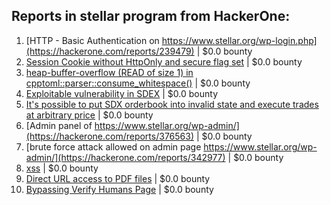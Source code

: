 ## Reports in stellar program from HackerOne:
1. [HTTP - Basic Authentication on https://www.stellar.org/wp-login.php](https://hackerone.com/reports/239479) | $0.0 bounty
2. [Session Cookie without HttpOnly and secure flag set](https://hackerone.com/reports/239380) | $0.0 bounty
3. [heap-buffer-overflow (READ of size 1) in cpptoml::parser::consume_whitespace()](https://hackerone.com/reports/240659) | $0.0 bounty
4. [Exploitable vulnerability in SDEX](https://hackerone.com/reports/330105) | $0.0 bounty
5. [It's possible to put SDX orderbook into invalid state and execute trades at arbitrary price](https://hackerone.com/reports/321511) | $0.0 bounty
6. [Admin panel of https://www.stellar.org/wp-admin/](https://hackerone.com/reports/376563) | $0.0 bounty
7. [brute force attack allowed on admin page https://www.stellar.org/wp-admin/](https://hackerone.com/reports/342977) | $0.0 bounty
8. [xss](https://hackerone.com/reports/281387) | $0.0 bounty
9. [Direct URL access to PDF files](https://hackerone.com/reports/263780) | $0.0 bounty
10. [Bypassing Verify Humans Page](https://hackerone.com/reports/242874) | $0.0 bounty
